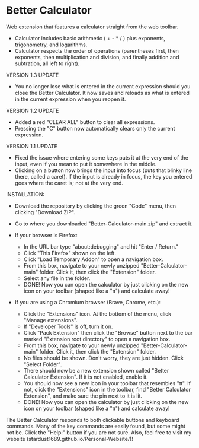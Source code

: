 # Better Calculator
Web extension that features a calculator straight from the web toolbar.

- Calculator includes basic arithmetic ( + - * / ) plus exponents, trigonometry, and logarithms.
- Calculator respects the order of operations (parentheses first, then exponents, then multiplication and division, and finally addition and subtration, all left to right). 

VERSION 1.3 UPDATE
- You no longer lose what is entered in the current expression should you close the Better Calculator. It now saves and reloads as what is entered in the current expression when you reopen it.

VERSION 1.2 UPDATE
- Added a red "CLEAR ALL" button to clear all expressions.
- Pressing the "C" button now automatically clears only the current expression.

VERSION 1.1 UPDATE
- Fixed the issue where entering some keys puts it at the very end of the input, even if you mean to put it somewhere in the middle.
- Clicking on a button now brings the input into focus (puts that blinky line there, called a caret). If the input is already in focus, the key you entered goes where the caret is; not at the very end.

INSTALLATION:
- Download the repository by clicking the green "Code" menu, then clicking "Download ZIP".
- Go to where you downloaded "Better-Calculator-main.zip" and extract it.
- If your browser is Firefox:
  - In the URL bar type "about:debugging" and hit "Enter / Return."
  - Click "This Firefox" shown on the left.
  - Click "Load Temporary Addon" to open a navigation box.
  - From this box, navigate to your newly unzipped "Better-Calculator-main" folder. Click it, then click the "Extension" folder.
  - Select any file in the folder.
  - DONE! Now you can open the calculator by just clicking on the new icon on your toolbar (shaped like a "π") and calculate away!

- If you are using a Chromium browser (Brave, Chrome, etc.):
  - Click the "Extensions" icon. At the bottom of the menu, click "Manage extensions".
  - If "Developer Tools" is off, turn it on.
  - Click "Pack Extension" then click the "Browse" button next to the bar marked "Extension root directory" to open a navigation box.
  - From this box, navigate to your newly unzipped "Better-Calculator-main" folder. Click it, then click the "Extension" folder.
  - No files should be shown. Don't worry, they are just hidden. Click "Select Folder".
  - There should now be a new extension shown called "Better Calculator Extension". If it is not enabled, enable it.
  - You should now see a new icon in your toolbar that resembles "π". If not, click the "Extensions" icon in the toolbar, find "Better Calculator Extension", and make sure the pin next to it is lit.
  - DONE! Now you can open the calculator by just clicking on the new icon on your toolbar (shaped like a "π") and calculate away!

The Better Calculator responds to both clickable buttons and keyboard commands. Many of the key commands are easily found, but some might not be. Click the "Help!" button if you are not sure. Also, feel free to visit my website (stardust1689.github.io/Personal-Website/)!
